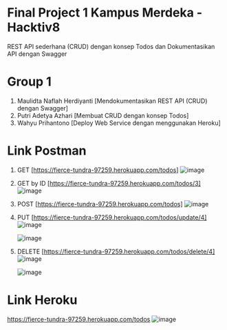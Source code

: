 # Final Project 1 Kampus Merdeka - Hacktiv8 
REST API sederhana (CRUD) dengan konsep Todos dan Dokumentasikan API dengan Swagger

# Group 1
  1. Maulidta Naflah Herdiyanti [Mendokumentasikan REST API (CRUD) dengan Swagger]
  2. Putri Adetya Azhari [Membuat CRUD dengan konsep Todos]
  3. Wahyu Prihantono [Deploy Web Service dengan menggunakan Heroku]
  
# Link Postman
  1. GET  [https://fierce-tundra-97259.herokuapp.com/todos]
     ![image](https://user-images.githubusercontent.com/112103106/197098614-3e6e4e57-fc68-4ef0-8c3c-1394f96ab318.png)
     
  2. GET by ID  [https://fierce-tundra-97259.herokuapp.com/todos/3]
     ![image](https://user-images.githubusercontent.com/112103106/197098692-b34d00f2-c8a4-4bc0-96ac-2a411f3226e0.png)
     
  3. POST   [https://fierce-tundra-97259.herokuapp.com/todos]
     ![image](https://user-images.githubusercontent.com/112103106/197098822-8be87bd7-28c2-4306-8115-2c774c88b42d.png)

  4. PUT   [https://fierce-tundra-97259.herokuapp.com/todos/update/4]
     ![image](https://user-images.githubusercontent.com/112103106/197098923-85344207-7f65-4155-bc9b-1cbee10a70d5.png)
     
     ![image](https://user-images.githubusercontent.com/112103106/197099072-3939dcab-f806-4a37-a8bc-c5d711548db8.png)

  5. DELETE   [https://fierce-tundra-97259.herokuapp.com/todos/delete/4]
     ![image](https://user-images.githubusercontent.com/112103106/197099154-c6722fd2-3a8a-49fb-9eae-e9b33b3e9cb9.png)
      
     ![image](https://user-images.githubusercontent.com/112103106/197099235-76b543e1-a3a5-430b-a5cf-01cf5c55a321.png)

# Link Heroku
  https://fierce-tundra-97259.herokuapp.com/todos
  ![image](https://user-images.githubusercontent.com/112103106/197201559-e58b3cbe-af3e-44e8-9e4e-964473ec43f9.png)

     
